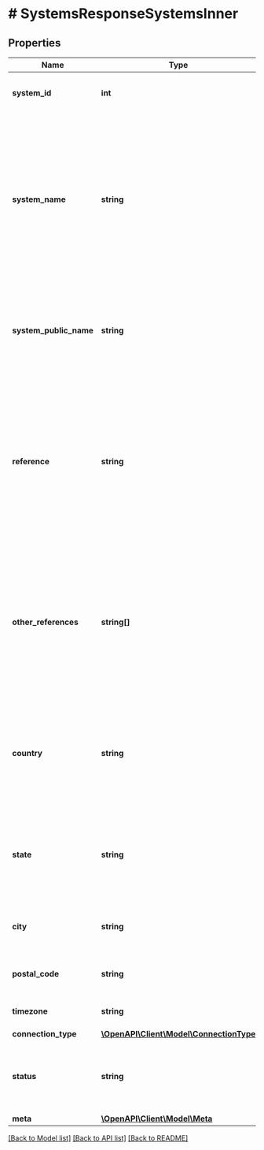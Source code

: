 # # SystemsResponseSystemsInner

## Properties

Name | Type | Description | Notes
------------ | ------------- | ------------- | -------------
**system_id** | **int** | The Enlighten ID of the system. |
**system_name** | **string** | The name of the system. Even if the system owner has indicated their site is anonymous for public lists, the actual system name is returned here for identification purposes. |
**system_public_name** | **string** | The display name of the system. Use this when displaying the system name on a public list or view. |
**reference** | **string** | If the calling user belongs to a company and that company has provided its own identifiers for a system, that ID is included here. Otherwise, this attribute is not returned. | [optional]
**other_references** | **string[]** | If any other companies have provided their own identifiers for a system, those identifiers are included here. Otherwise, this attribute is not returned. | [optional]
**country** | **string** | The two-letter code for the country where the system is located. See [ISO_3166-1_alpha-2](https://en.wikipedia.org/wiki/ISO_3166-1_alpha-2) for reference. |
**state** | **string** | The two-letter code for the state where the system is located. See [ISO_3166-2](https://en.wikipedia.org/wiki/ISO_3166-2) for reference. |
**city** | **string** | The name of the city where the system is located. |
**postal_code** | **string** | The postal code where the system is located. |
**timezone** | **string** | The timezone of the system. |
**connection_type** | [**\OpenAPI\Client\Model\ConnectionType**](ConnectionType.md) |  |
**status** | **string** | The current status of the system. You can find this and more in the &#x60;meta&#x60; property. |
**meta** | [**\OpenAPI\Client\Model\Meta**](Meta.md) |  |

[[Back to Model list]](../../README.md#models) [[Back to API list]](../../README.md#endpoints) [[Back to README]](../../README.md)
